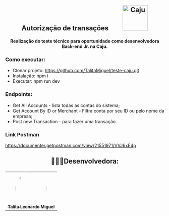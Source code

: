 <h2 align="center"> Autorização de transações <img style="padding-left: 40px" src="https://assets-global.website-files.com/620135165cdb9f1d60b5d1e3/6244d22a2b78fe6d97518ce9_logo-rodape.svg" width="80px;" alt="Caju"/></h2>

<h4 align="center"> Realização do teste técnico para oportunidade como desenvolvedora Back-end Jr. na Caju. </h4>

### Como executar:
  - Clonar projeto: https://github.com/TalitaMiguel/teste-caju.git
  - Instalação: npm i
  - Executar: npm run dev
  
### Endpoints:
  - Get All Accounts - lista todas as contas do sistema;
  - Get Account By ID or Merchant - Filtra conta por seu ID ou pelo nome da empresa;
  - Post new Transaction - para fazer uma transação. 
    

### Link Postman
https://documenter.getpostman.com/view/21551971/VVJ6xE4p

<h2 align="center"> 

 👩🏻‍💻Desenvolvedora: 

</h2>
<table align="center">
  <tr>
    </td> <td align="center"><a href="https://github.com/TalitaMiguel"><img style="border-radius: 50%;" src="https://avatars.githubusercontent.com/u/62106501?v=4" width="100px;" alt=""/><br /><sub><b>Talita Leonardo Miguel</b></sub></a><br />
    </td> 
  </tr>
</table>

